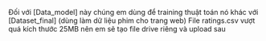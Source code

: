Đối với [Data_model] này chúng em dùng để training thuật toán nó khác với [Dataset_final] (dùng làm dữ liệu phim cho trang web)
File ratings.csv vượt quá kích thước 25MB nên em sẽ tạo file drive riêng và upload sau
